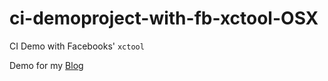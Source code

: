 # ci-demoproject-with-fb-xctool-OSX
CI Demo with Facebooks' `xctool`

Demo for my [Blog](www.miralem-cebic.de/mcblog)
